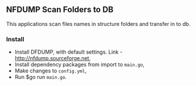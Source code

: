 ## NFDUMP Scan Folders to DB

This applications scan files names in structure folders and transfer in to db.

### Install
* Install DFDUMP, with default settings. Link - http://nfdump.sourceforge.net,
* Install dependency packages from import to `main.go`,
* Make changes to `config.yml`,
* Run $go run `main.go`.
